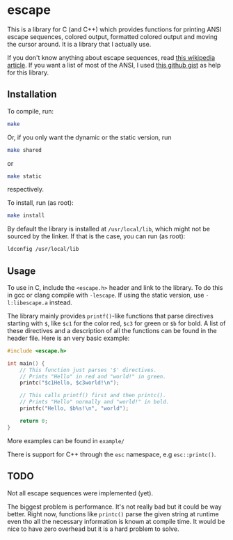 # escape
This is a library for C (and C++) which provides functions for printing ANSI escape sequences, colored output, formatted colored output and moving the cursor around. It is a library that I actually use.

If you don't know anything about escape sequences, read [this wikipedia article](https://en.wikipedia.org/wiki/ANSI_escape_code). If you want a list of most of the ANSI, I used [this github gist](https://gist.github.com/fnky/458719343aabd01cfb17a3a4f7296797) as help for this library.

## Installation
To compile, run:
```sh
make
```
Or, if you only want the dynamic or the static version, run
```sh
make shared
```
or
```sh
make static
```
respectively.

To install, run (as root):
```sh
make install
```
By default the library is installed at `/usr/local/lib`, which might not be sourced by the linker. If that is the case, you can run (as root):
```sh
ldconfig /usr/local/lib
```

## Usage
To use in C, include the `<escape.h>` header and link to the library. To do this in gcc or clang compile with `-lescape`. If using the static version, use `-l:libescape.a` instead.

The library mainly provides `printf()`-like functions that parse directives starting with `$`, like `$c1` for the color red, `$c3` for green or `$b` for bold. A list of these directives and a description of all the functions can be found in the header file. Here is an very basic example:
```c
#include <escape.h>

int main() {
    // This function just parses '$' directives.
    // Prints "Hello" in red and "world!" in green.
    printc("$c1Hello, $c3world!\n");

    // This calls printf() first and then printc().
    // Prints "Hello" normally and "world!" in bold.
    printfc("Hello, $b%s!\n", "world");

    return 0;
}
```

More examples can be found in `example/`

There is support for C++ through the `esc` namespace, e.g `esc::printc()`.

## TODO
Not all escape sequences were implemented (yet).

The biggest problem is performance. It's not really bad but it could be way better. Right now, functions like `printc()` parse the given string at runtime even tho all the necessary information is known at compile time. It would be nice to have zero overhead but it is a hard problem to solve.
